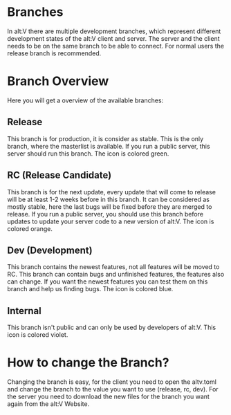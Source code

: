 # Branches

In alt:V there are multiple development branches, which represent different development states of the alt:V client and server. The server and the client needs to be on the same branch to be able to connect. For normal users the release branch is recommended.

# Branch Overview

Here you will get a overview of the available branches:

## Release

This branch is for production, it is consider as stable. This is the only branch, where the masterlist is available. If you run a public server, this server should run this branch. The icon is colored green.

## RC (Release Candidate)

This branch is for the next update, every update that will come to release will be at least 1-2 weeks before in this branch. It can be considered as mostly stable, here the last bugs will be fixed before they are merged to release. If you run a public server, you should use this branch before updates to update your server code to a new version of alt:V. The icon is colored orange.

## Dev (Development)

This branch contains the newest features, not all features will be moved to RC. This branch can contain bugs and unfinished features, the features also can change. If you want the newest features you can test them on this branch and help us finding bugs. The icon is colored blue.

## Internal

This branch isn't public and can only be used by developers of alt:V. This icon is colored violet.

# How to change the Branch?

Changing the branch is easy, for the client you need to open the altv.toml and change the branch to the value you want to use (release, rc, dev). For the server you need to download the new files for the branch you want again from the alt:V Website.
